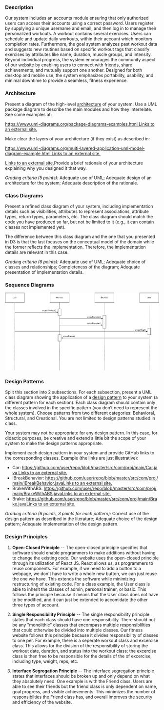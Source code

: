 ### Description

Our system includes an accounts module ensuring that only authorized users can access their accounts using a correct password. Users register by supplying a unique username and email, and then log in to manage their personalized workouts. A workout contains several exercises. Users can schedule and update daily workouts, within their account which monitors completion rates. Furthermore, the goal system analyzes past workout data and suggests new routines based on specific workout tags that classify exercises by attributes like name, duration, muscle groups, and intensity. Beyond individual progress, the system encourages the community aspect of our website by enabling users to connect with friends, share achievements, and mutually support one another. Designed for both desktop and mobile use, the system emphasizes portability, usability, and minimal downtime to provide a seamless, fitness experience.

### Architecture

Present a diagram of the high-level [architecture](https://en.wikipedia.org/wiki/List_of_software_architecture_styles_and_patterns) of your system. Use a UML package diagram to describe the main modules and how they interrelate. See some examples at:

[https://www.uml-diagrams.org/package-diagrams-examples.html Links to an external site.](https://www.uml-diagrams.org/package-diagrams-examples.html)

Make clear the layers of your architecture (if they exist) as described in:

[https://www.uml-diagrams.org/multi-layered-application-uml-model-diagram-example.html Links to an external site.](https://www.uml-diagrams.org/multi-layered-application-uml-model-diagram-example.html)

[Links to an external site.](https://www.uml-diagrams.org/multi-layered-application-uml-model-diagram-example.html)Provide a brief rationale of your architecture explaining why you designed it that way. 

_Grading criteria (5 points):_ Adequate use of UML; Adequate design of an architecture for the system; Adequate description of the rationale.

### Class Diagrams

Present a refined class diagram of your system, including implementation details such as visibilities, attributes to represent associations, attribute types, return types, parameters, etc. The class diagram should match the code you have produced so far, but not be limited to it (e.g., it can contain classes not implemented yet). 

The difference between this class diagram and the one that you presented in D3 is that the last focuses on the conceptual model of the domain while the former reflects the implementation. Therefore, the implementation details are relevant in this case. 

_Grading criteria (6 points):_ Adequate use of UML; Adequate choice of classes and relationships; Completeness of the diagram; Adequate presentation of implementation details. 

### Sequence Diagrams

![sequence diagram](./Images/SeqDiagram.png)

### Design Patterns

Split this section into 2 subsections. For each subsection, present a UML class diagram showing the application of a [design pattern](https://sourcemaking.com/design_patterns) to your system (a different pattern for each section). Each class diagram should contain only the classes involved in the specific pattern (you don’t need to represent the whole system). Choose patterns from two different categories: Behavioral, Structural, and Creational. You are not limited to design patterns studied in class. 

Your system may not be appropriate for any design pattern. In this case, for didactic purposes, be creative and extend a little bit the scope of your system to make the design patterns appropriate. 

Implement each design pattern in your system and provide GitHub links to the corresponding classes. Example (the links are just illustrative):

- Car: [https://github.com/user/repo/blob/master/src/com/proj/main/Car.java Links to an external site.](https://github.com/user/repo/blob/master/src/com/proj/main/Car.java)
- IBreakBehavior: [https://github.com/user/repo/blob/master/src/com/proj/main/IBreakBehavior.javaLinks to an external site.](https://github.com/user/repo/blob/master/src/com/proj/main/IBreakBehavior.java)
- BrakeWithABS: [https://github.com/user/repo/blob/master/src/com/proj/main/BrakeWithABS.javaLinks to an external site.](https://github.com/user/repo/blob/master/src/com/proj/main/BrakeWithABS.java)
- Brake: [https://github.com/user/repo/blob/master/src/com/proj/main/Brake.javaLinks to an external site.](https://github.com/user/repo/blob/master/src/com/proj/main/Brake.java)

_Grading criteria (6 points, 3 points for each pattern):_ Correct use of the design pattern as described in the literature; Adequate choice of the design pattern; Adequate implementation of the design pattern.

### Design Principles

1. **Open-Closed Principle** -- The open-closed principle specifies that software should enable programmers to make additions without having to change the existing code. Our website uses the open-closed principle through its utilization of React JS. React allows us, as programmers to reuse components. For example, if we need to add a button to a webpage, we don't have to write a whole new button, we can just reuse the one we have. This extends the software while minimizing restructuring of existing code. For a class example, the User class is able to inherit the classes of admin, personal trainer, or basic. This follows the principle because it means that the User class does not have to be modified, and it can just be extended to accomidate the other three types of account.

2. **Single Responsibility Principle** -- The single responsibility principle states that each class should have one responsibility. There should not be any "monolithic" classes that encompass multiple responsiblilties that could otherwise be divided into multiple classes. Our fitness website follows this principle because it divides responsibility of classes to one per. For example, there is a seperate workout class and excercise class. This allows for the division of the responsibility of storing the workout date, duration, and status into the  workout class; the excercise class is then free to be responsible for the details of the of excercise, including type, weight, reps, etc.

3. **Interface Segregation Principle** -- The interface segregation principle states that interfaces should be broken up and only depend on what they absolutely need. One example is with the Friend class. Users are able to see their friends but the friend class is only dependent on name, goal progress, and visible achievements. This minimizes the number of responsibilties the Friend class has, and overall improves the security and efficiency of the website.

